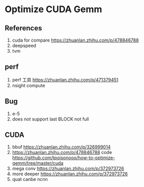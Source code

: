 # Optimize CUDA Gemm

## References
1. cuda for compare https://zhuanlan.zhihu.com/p/478846788
2. deepspeed
3. tvm

## perf
1. perf 工具 https://zhuanlan.zhihu.com/p/471379451
2. nsight compute

## Bug
1. e-5
2. does not support last BLOCK not full

## CUDA
1. bbuf https://zhuanlan.zhihu.com/p/326999014
2. https://zhuanlan.zhihu.com/p/478846788
code https://github.com/tpoisonooo/how-to-optimize-gemm/tree/master/cuda
3. mega conv https://zhuanlan.zhihu.com/p/372973726
4. more deeper https://zhuanlan.zhihu.com/p/372973726
5. quat canbe ncnn